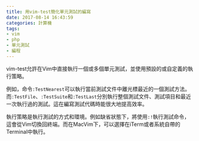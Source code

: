 ```yaml
---
title: 用vim-test簡化單元測試的編寫
date: 2017-08-14 16:43:59
categories: 計算機
tags:
- vim
- php
- 單元測試
- 編程
---
```

vim-test允許在Vim中直接執行一個或多個單元測試，並使用預設的或自定義的執行策略。

例如，命令`:TestNearest`可以執行當前測試文件中離光標最近的一個測試方法。而`:TestFile`、`:TestSuite`和`:TestLast`分別執行整個測試文件、測試項目和最近一次執行過的測試。這在編寫測試代碼時能很大地提高效率。

執行策略是執行測試的方式和環境。例如缺省狀態下，將使用`:!`執行測試命令，這會從Vim切換回終端。而在MacVim下，可以選擇在iTerm或者系統自帶的Terminal中執行。

